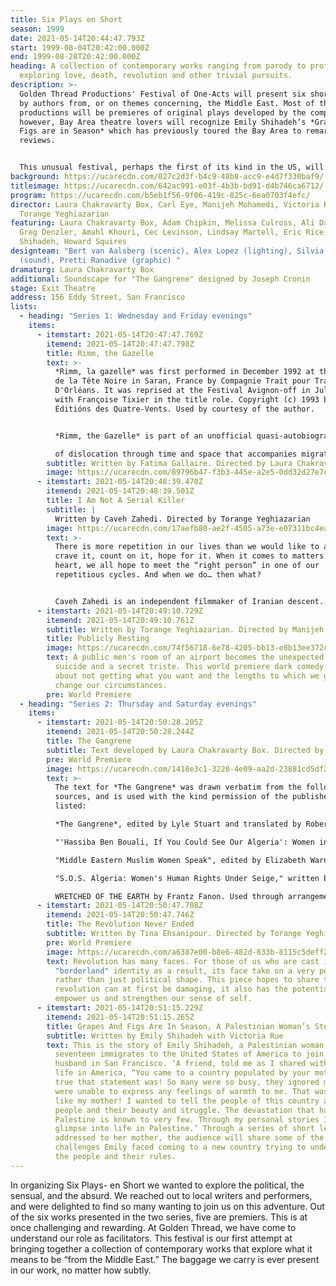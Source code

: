 ```yaml
---
title: Six Plays en Short
season: 1999
date: 2021-05-14T20:44:47.793Z
start: 1999-08-04T20:42:00.000Z
end: 1999-08-28T20:42:00.000Z
heading: A collection of contemporary works ranging from parody to profound
  exploring love, death, revolution and other trivial pursuits.
description: >-
  Golden Thread Productions' Festival of One-Acts will present six short works
  by authors from, or on themes concerning, the Middle East. Most of the
  productions will be premieres of original plays developed by the company,
  however, Bay Area theatre lovers will recognize Emily Shihadeh’s *Grapes and
  Figs are in Season* which has previously toured the Bay Area to remarkable
  reviews. 


  This unusual festival, perhaps the first of its kind in the US, will run in repertory for four weeks in August at the Exit Theatre in San Francisco. Golden Thread Productions, which defines its connection to the Middle East expansively and inclusively, is made up of artists from all parts of the globe.
background: https://ucarecdn.com/027c2d3f-b4c9-48b8-acc9-e4d7f330baf9/-/crop/829x520/0,0/-/preview/
titleimage: https://ucarecdn.com/642ac991-e03f-4b3b-bd91-d4b746ca6712/
program: https://ucarecdn.com/b5eb1f56-9f06-419c-825c-6ea0703f4efc/
director: Laura Chakravarty Box, Carl Eye, Manijeh Mohamedi, Victoria Rue,
  Torange Yeghiazarian
featuring: Laura Chakravarty Box, Adam Chipkin, Melissa Culross, Ali Dadgar,
  Greg Denzler, Amahl Khouri, Cec Levinson, Lindsay Martell, Eric Rice, Emily
  Shihadeh, Howard Squires
designteam: "Bert van Aalsberg (scenic), Alex Lopez (lighting), Silvia Matheus
  (sound), Pretti Ranadive (graphic) "
dramaturg: Laura Chakravarty Box
additional: Soundscape for "The Gangrene" designed by Joseph Cronin
stage: Exit Theatre
address: 156 Eddy Street, San Francisco
lists:
  - heading: "Series 1: Wednesday and Friday evenings"
    items:
      - itemstart: 2021-05-14T20:47:47.769Z
        itemend: 2021-05-14T20:47:47.798Z
        title: Rimm, the Gazelle
        text: >-
          *Rimm, la gazelle* was first performed in December 1992 at the Théâtre
          de la Tête Noire in Saran, France by Compagnie Trait pour Trait
          D'Orléans. It was reprised at the Festival Avignon-off in July, 1993,
          with Franςoise Tixier in the title role. Copyright (c) 1993 by
          Éditións des Quatre-Vents. Used by courtesy of the author.


          *Rimm, the Gazelle* is part of an unofficial quasi-autobiographical trilogy by Fatima Gallaire that includes another one-woman one-act, A Burn on the Heart, and also Gallaire’s most famous full-length tragedy, Princesses. In sum, the three plays pay tribute to her family and explore the process

          of dislocation through time and space that accompanies migration. Rimm is going home to Algeria after living for years in France, but can home ever be the place one expects it to be?
        subtitle: Written by Fatima Gallaire. Directed by Laura Chakravarty Box
        image: https://ucarecdn.com/89796b47-f3b3-445e-a2e5-0dd32d27e7c2/
      - itemstart: 2021-05-14T20:48:39.470Z
        itemend: 2021-05-14T20:48:39.501Z
        title: I Am Not A Serial Killer
        subtitle: |
          Written by Caveh Zahedi. Directed by Torange Yeghiazarian
        image: https://ucarecdn.com/17aefb80-ae2f-4505-a73e-e07311bc4eae/
        text: >-
          There is more repetition in our lives than we would like to admit. We
          crave it, count on it, hope for it. When it comes to matters of the
          heart, we all hope to meet the “right person” in one of our
          repetitious cycles. And when we do… then what?


          Caveh Zahedi is an independent filmmaker of Iranian descent. His most recent feature, I Don't Hate Las Vegas Anymore, won the critics prize at the Rotterdam Film Festival. With Greg Watkins, he also co-wrote, co-directed, and acted in *A Little Stiff*.
      - itemstart: 2021-05-14T20:49:10.729Z
        itemend: 2021-05-14T20:49:10.761Z
        subtitle: Written by Torange Yeghiazarian. Directed by Manijeh Mohamedi
        title: Publicly Resting
        image: https://ucarecdn.com/74f56718-6e78-4205-bb13-e8b13ee372c0/
        text: A public men's room of an airport becomes the unexpected setting for a
          suicide and a secret triste. This world premiere dark comedy is all
          about not getting what you want and the lengths to which we go to
          change our circumstances.
        pre: World Premiere
  - heading: "Series 2: Thursday and Saturday evenings"
    items:
      - itemstart: 2021-05-14T20:50:28.205Z
        itemend: 2021-05-14T20:50:28.244Z
        title: The Gangrene
        subtitle: Text developed by Laura Chakravarty Box. Directed by Carl Eye
        pre: World Premiere
        image: https://ucarecdn.com/1418e3c1-3220-4e09-aa2d-23881cd5df2c/
        text: >-
          The text for *The Gangrene* was drawn verbatim from the following
          sources, and is used with the kind permission of the publishers
          listed:

          *The Gangrene*, edited by Lyle Stuart and translated by Robert Silvers, Copyright (c) 1960. Courtesy of Les Éditions de Minuit.

          "'Hassiba Ben Bouali, If You Could See Our Algeria': Women in Public Space in Algeria," written by Susan Slyomovics, in Arab Women: Between Defiance and Restraint, edited by Suha Sabbagh. Copyright (c) 1996. Courtesy of the author.

          "Middle Eastern Muslim Women Speak", edited by Elizabeth Warnock Fernea and Basima Qattan Bezirgan, Copyright ©1977. Courtesy of the University of Texas Press.

          "S.O.S. Algeria: Women's Human Rights Under Seige," written by Karima Bennoune, in Faith and Freedom: Women's Human Rights in the Muslim World, edited by Mahnaz Afkhami, Copyright (c) 1995. Courtesy of I.B.Tauris & Co Ltd.

          WRETCHED OF THE EARTH by Frantz Fanon. Used through arrangement with Georges Borchardt, Inc. Copyright (c) 1963by Presence Africaine and copyright (c) 1961 by Francois Maspero editeur S.A.R.L. All rights reserved.
      - itemstart: 2021-05-14T20:50:47.708Z
        itemend: 2021-05-14T20:50:47.746Z
        title: The Revolution Never Ended
        subtitle: Written by Tina Ehsanipour. Directed by Torange Yeghiazarian
        pre: World Premiere
        image: https://ucarecdn.com/a6387e00-b8e6-482d-833b-8115c5deff2f/
        text: Revolution has many faces. For those of us who are cast into a
          "borderland" identity as a result, its face take on a very personal
          rather than just political shape. This piece hopes to share that while
          revolution can at first be damaging, it also has the potential to
          empower us and strengthen our sense of self.
      - itemstart: 2021-05-14T20:51:15.229Z
        itemend: 2021-05-14T20:51:15.265Z
        title: Grapes And Figs Are In Season, A Palestinian Woman’s Story
        subtitle: Written by Emily Shihadeh with Victoria Rue
        text: This is the story of Emily Shihadeh, a Palestinian woman who at the age of
          seventeen immigrates to the United States of America to join her
          husband in San Francisco. ‘A friend, told me as I shared with him my
          life in America, “You came to a country populated by your mother.” How
          true that statement was! So many were so busy, they ignored me and
          were unable to express any feelings of warmth to me. That was just
          like my mother! I wanted to tell the people of this country about my
          people and their beauty and struggle. The devastation that happened in
          Palestine is known to very few. Through my personal stories I open a
          glimpse into life in Palestine.’ Through a series of short letters
          addressed to her mother, the audience will share some of the
          challenges Emily faced coming to a new country trying to understand
          the people and their rules.
---
```

In organizing Six Plays- en Short we wanted to explore the political, the sensual, and the absurd. We reached out to local writers and performers, and were delighted to find so many wanting to join us on this adventure. Out of the six works presented in the two series, five are premiers. This is at once challenging and rewarding. At Golden Thread, we have come to understand our role as facilitators. This festival is our first attempt at bringing together a collection of contemporary works that explore what it means to be “from the Middle East.” The baggage we carry is ever present in our work, no matter how subtly.